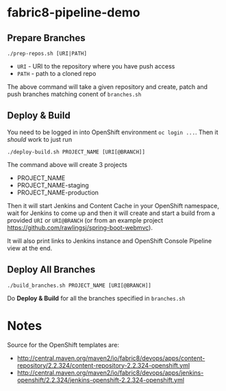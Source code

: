 # fabric8-pipeline-demo
## Prepare Branches

```
./prep-repos.sh [URI|PATH]
```

* `URI` - URI to the repository where you have push access
* `PATH` - path to a cloned repo

The above command will take a given repository and create, patch and push branches matching conent of `branches.sh` 

## Deploy & Build
You need to be logged in into OpenShift environment `oc login ...`. Then it *should* work to just run

```
./deploy-build.sh PROJECT_NAME [URI[@BRANCH]]
```

The command above will create 3 projects

* PROJECT_NAME
* PROJECT_NAME-staging
* PROJECT_NAME-production

Then it will start Jenkins and Content Cache in your OpenShift namespace, wait for Jenkins to come up and then it will create and start a build from a provided `URI` or `URI@BRANCH` (or from an example project https://github.com/rawlingsj/spring-boot-webmvc).

It will also print links to Jenkins instance and OpenShift Console Pipeline view at the end. 

## Deploy All Branches

```
./build_branches.sh PROJECT_NAME [URI[@BRANCH]]
```

Do **Deploy & Build** for all the branches specified in `branches.sh`

# Notes

Source for the OpenShift templates are:

* http://central.maven.org/maven2/io/fabric8/devops/apps/content-repository/2.2.324/content-repository-2.2.324-openshift.yml
* http://central.maven.org/maven2/io/fabric8/devops/apps/jenkins-openshift/2.2.324/jenkins-openshift-2.2.324-openshift.yml

